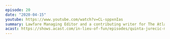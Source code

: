 ```yaml
---
episode: 20
date: "2020-04-15"
youtube: https://www.youtube.com/watch?v=CL-sppxnIas
summary: Lawfare Managing Editor and a contributing writer for The Atlantic
acast: https://shows.acast.com/in-lieu-of-fun/episodes/quinta-jurecic-makes-her-debut-on-the-show-april-15-2020
---
```

